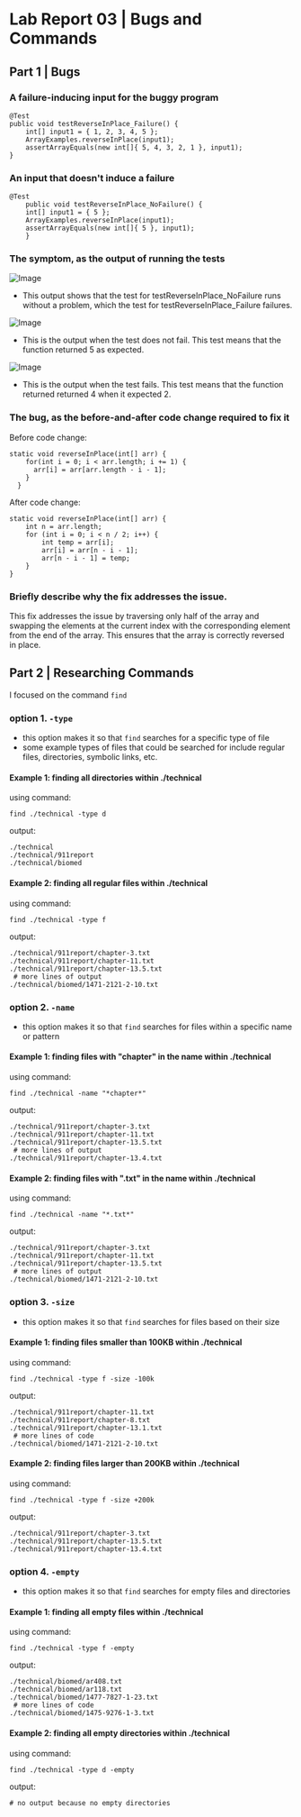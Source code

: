 # Lab Report 03 | Bugs and Commands

## Part 1 | Bugs

### A failure-inducing input for the buggy program
```
@Test
public void testReverseInPlace_Failure() {
    int[] input1 = { 1, 2, 3, 4, 5 };
    ArrayExamples.reverseInPlace(input1);
    assertArrayEquals(new int[]{ 5, 4, 3, 2, 1 }, input1);
}
```
### An input that doesn't induce a failure
```
@Test 
	public void testReverseInPlace_NoFailure() {
    int[] input1 = { 5 };
    ArrayExamples.reverseInPlace(input1);
    assertArrayEquals(new int[]{ 5 }, input1);
	}
```

### The symptom, as the output of running the tests

![Image](lab03_3a.png)
- This output shows that the test for testReverseInPlace_NoFailure runs without a problem, which the test for testReverseInPlace_Failure failures. 

![Image](lab03_3b.png)
- This is the output when the test does not fail. This test means that the function returned 5 as expected. 

![Image](lab03_3c.png)
- This is the output when the test fails. This test means that the function returned returned 4 when it expected 2. 


### The bug, as the before-and-after code change required to fix it 

Before code change:
```
static void reverseInPlace(int[] arr) {
    for(int i = 0; i < arr.length; i += 1) {
      arr[i] = arr[arr.length - i - 1];
    }
  }
```

After code change:
```
static void reverseInPlace(int[] arr) {
    int n = arr.length;
    for (int i = 0; i < n / 2; i++) {
        int temp = arr[i];
        arr[i] = arr[n - i - 1];
        arr[n - i - 1] = temp;
    }
}
```

### Briefly describe why the fix addresses the issue.

This fix addresses the issue by traversing only half of the array and swapping the elements at the current index with the corresponding element from the end of the array. This ensures that the array is correctly reversed in place.

## Part 2 | Researching Commands

I focused on the command `find`

### option 1. `-type` 
- this option makes it so that `find` searches for a specific type of file
- some example types of files that could be searched for include regular files, directories, symbolic links, etc.

#### Example 1: finding all directories within ./technical

using command: 
```
find ./technical -type d
```

output: 
```
./technical
./technical/911report
./technical/biomed
```

#### Example 2: finding all regular files within ./technical

using command: 
```
find ./technical -type f
```

output: 
```
./technical/911report/chapter-3.txt
./technical/911report/chapter-11.txt
./technical/911report/chapter-13.5.txt
 # more lines of output
./technical/biomed/1471-2121-2-10.txt
```

### option 2. `-name` 
- this option makes it so that `find` searches for files within a specific name or pattern 

#### Example 1: finding files with "chapter" in the name within ./technical

using command: 
```
find ./technical -name "*chapter*"
```

output: 
```
./technical/911report/chapter-3.txt
./technical/911report/chapter-11.txt
./technical/911report/chapter-13.5.txt
 # more lines of output
./technical/911report/chapter-13.4.txt
```

#### Example 2: finding files with ".txt" in the name within ./technical

using command: 
```
find ./technical -name "*.txt*"
```

output: 
```
./technical/911report/chapter-3.txt
./technical/911report/chapter-11.txt
./technical/911report/chapter-13.5.txt
 # more lines of output
./technical/biomed/1471-2121-2-10.txt
```

### option 3. `-size` 
- this option makes it so that `find` searches for files based on their size

#### Example 1: finding files smaller than 100KB within ./technical

using command: 
```
find ./technical -type f -size -100k
```

output: 
```
./technical/911report/chapter-11.txt
./technical/911report/chapter-8.txt
./technical/911report/chapter-13.1.txt
 # more lines of code
./technical/biomed/1471-2121-2-10.txt
```


#### Example 2: finding files larger than 200KB within ./technical

using command: 
```
find ./technical -type f -size +200k
```

output: 
```
./technical/911report/chapter-3.txt
./technical/911report/chapter-13.5.txt
./technical/911report/chapter-13.4.txt
```

### option 4. `-empty` 
- this option makes it so that `find` searches for empty files and directories 

#### Example 1: finding all empty files within ./technical

using command: 
```
find ./technical -type f -empty
```

output: 
```
./technical/biomed/ar408.txt
./technical/biomed/ar118.txt
./technical/biomed/1477-7827-1-23.txt
 # more lines of code
./technical/biomed/1475-9276-1-3.txt
```

#### Example 2: finding all empty directories within ./technical

using command: 
```
find ./technical -type d -empty
```

output: 
```
# no output because no empty directories
```


